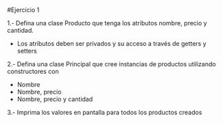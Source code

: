 #Ejercicio 1

1.- Defina una clase Producto que tenga los atributos nombre, precio y cantidad.
- Los atributos deben ser privados y su acceso a través de getters y setters

2.- Defina una clase Principal que cree instancias de productos utilizando constructores con 
- Nombre
- Nombre, precio
- Nombre, precio y cantidad

3.- Imprima los valores en pantalla para todos los productos creados
